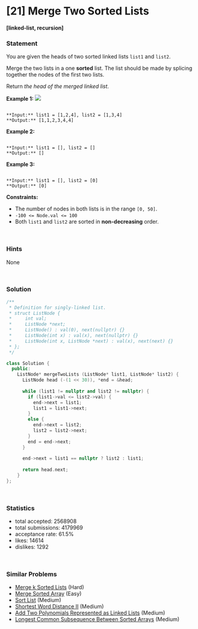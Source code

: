 # [21] Merge Two Sorted Lists

**[linked-list, recursion]**

### Statement

You are given the heads of two sorted linked lists `list1` and `list2`.

Merge the two lists in a one **sorted** list. The list should be made by splicing together the nodes of the first two lists.

Return *the head of the merged linked list*.


**Example 1:**
![](https://assets.leetcode.com/uploads/2020/10/03/merge_ex1.jpg)

```

**Input:** list1 = [1,2,4], list2 = [1,3,4]
**Output:** [1,1,2,3,4,4]

```

**Example 2:**

```

**Input:** list1 = [], list2 = []
**Output:** []

```

**Example 3:**

```

**Input:** list1 = [], list2 = [0]
**Output:** [0]

```

**Constraints:**
* The number of nodes in both lists is in the range `[0, 50]`.
* `-100 <= Node.val <= 100`
* Both `list1` and `list2` are sorted in **non-decreasing** order.


<br>

### Hints

None

<br>

### Solution

```cpp
/**
 * Definition for singly-linked list.
 * struct ListNode {
 *     int val;
 *     ListNode *next;
 *     ListNode() : val(0), next(nullptr) {}
 *     ListNode(int x) : val(x), next(nullptr) {}
 *     ListNode(int x, ListNode *next) : val(x), next(next) {}
 * };
 */

class Solution {
  public:
    ListNode* mergeTwoLists (ListNode* list1, ListNode* list2) {
      ListNode head (-(1 << 30)), *end = &head;
      
      while (list1 != nullptr and list2 != nullptr) {
        if (list1->val <= list2->val) {
          end->next = list1;
          list1 = list1->next;
        }
        else {
          end->next = list2;
          list2 = list2->next;
        }
        end = end->next;
      }
      
      end->next = list1 == nullptr ? list2 : list1;
      
      return head.next;
    }
};
```

<br>

### Statistics

- total accepted: 2568908
- total submissions: 4179969
- acceptance rate: 61.5%
- likes: 14614
- dislikes: 1292

<br>

### Similar Problems

- [Merge k Sorted Lists](https://leetcode.com/problems/merge-k-sorted-lists) (Hard)
- [Merge Sorted Array](https://leetcode.com/problems/merge-sorted-array) (Easy)
- [Sort List](https://leetcode.com/problems/sort-list) (Medium)
- [Shortest Word Distance II](https://leetcode.com/problems/shortest-word-distance-ii) (Medium)
- [Add Two Polynomials Represented as Linked Lists](https://leetcode.com/problems/add-two-polynomials-represented-as-linked-lists) (Medium)
- [Longest Common Subsequence Between Sorted Arrays](https://leetcode.com/problems/longest-common-subsequence-between-sorted-arrays) (Medium)

